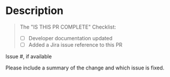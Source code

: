 # Description

> The "IS THIS PR COMPLETE" Checklist:
>
> - [ ] Developer documentation updated
> - [ ] Added a Jira issue reference to this PR

Issue #, if available

Please include a summary of the change and which issue is fixed.
